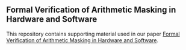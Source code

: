 ## Formal Verification of Arithmetic Masking in Hardware and Software


This repository contains supporting material used in our paper [Formal Verification of Arithmetic Masking in Hardware and Software](https://eprint.iacr.org/2022/849).